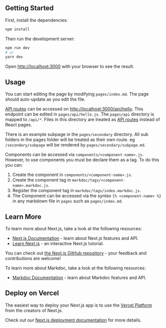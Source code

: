 ## Getting Started

First, install the dependencies:

```bash
npm install
```

Then run the development server:

```bash
npm run dev
# or
yarn dev
```

Open [http://localhost:3000](http://localhost:3000) with your browser to see the result.

## Usage
You can start editing the page by modifying `pages/index.md`. The page should auto-update as you edit the file.

[API routes](https://nextjs.org/docs/api-routes/introduction) can be accessed on [http://localhost:3000/api/hello](http://localhost:3000/api/hello). This endpoint can be edited in `pages/api/hello.js`.
The `pages/api` directory is mapped to `/api/*`. Files in this directory are treated as [API routes](https://nextjs.org/docs/api-routes/introduction) instead of React pages.

There is an example subpage in the `pages/secondary` directory. All sub folders in the pages folder will be treated as their own route. eg `/secondary/subpage` will be rendered by `pages/secondary/subpage.md`.

Components can be accessed via `components/<component-name>.js`. However, to use components you must be declare them as a tag. To do this you can:
1. Create the component in `components/<component-name>.js`.
2. Create the component tag in `markdoc/tags/<component-name>.markdoc.js`.
3. Register the component tag in `markdoc/tags/index.markdoc.js`.
4. The Component can be accessed via the syntax `{% <component-name> %}` in any markdown file in `pages` such as `pages/index.md`.

## Learn More

To learn more about Next.js, take a look at the following resources:

- [Next.js Documentation](https://nextjs.org/docs) - learn about Next.js features and API.
- [Learn Next.js](https://nextjs.org/learn) - an interactive Next.js tutorial.

You can check out [the Next.js GitHub repository](https://github.com/vercel/next.js/) - your feedback and contributions are welcome!

To learn more about Markdoc, take a look at the following resources:
- [Markdoc Documentation](https://markdoc.io/docs) - learn about Markdoc features and API.

## Deploy on Vercel

The easiest way to deploy your Next.js app is to use the [Vercel Platform](https://vercel.com/new?utm_medium=default-template&filter=next.js&utm_source=create-next-app&utm_campaign=create-next-app-readme) from the creators of Next.js.

Check out our [Next.js deployment documentation](https://nextjs.org/docs/deployment) for more details.
